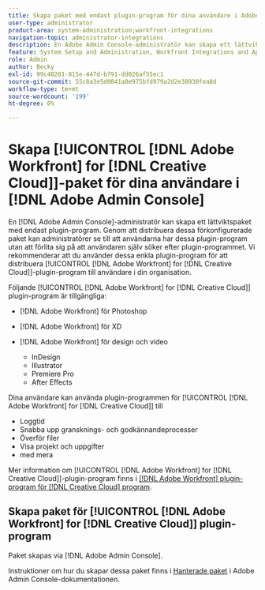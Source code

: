 ```yaml
---
title: Skapa paket med endast plugin-program för dina användare i Adobe Admin Console
user-type: administrator
product-area: system-administration;workfront-integrations
navigation-topic: administrator-integrations
description: En Adobe Admin Console-administratör kan skapa ett lättviktspaket med endast plugin-program. Genom att distribuera dessa förkonfigurerade paket kan administratörer se till att användarna har dessa plugin-program utan att förlita sig på att användaren själv söker efter plugin-programmet. Vi rekommenderar att du använder dessa enkla plugin-program för att distribuera Adobe Workfront for Creative Cloud till användare i din organisation.
feature: System Setup and Administration, Workfront Integrations and Apps
role: Admin
author: Becky
exl-id: 99c40201-815e-447d-b791-dd026af55ec1
source-git-commit: 55c8a3e5d0041a0e975bfd979a2d2e38930fea8d
workflow-type: tm+mt
source-wordcount: '199'
ht-degree: 0%

---
```


# Skapa [!UICONTROL [!DNL Adobe Workfront] for [!DNL Creative Cloud]]-paket för dina användare i [!DNL Adobe Admin Console]

En [!DNL Adobe Admin Console]-administratör kan skapa ett lättviktspaket med endast plugin-program. Genom att distribuera dessa förkonfigurerade paket kan administratörer se till att användarna har dessa plugin-program utan att förlita sig på att användaren själv söker efter plugin-programmet. Vi rekommenderar att du använder dessa enkla plugin-program för att distribuera [!UICONTROL [!DNL Adobe Workfront] for [!DNL Creative Cloud]]-plugin-program till användare i din organisation.

Följande [!UICONTROL [!DNL Adobe Workfront] for [!DNL Creative Cloud]] plugin-program är tillgängliga:

* [!DNL Adobe Workfront] för Photoshop
* [!DNL Adobe Workfront] för XD
* [!DNL Adobe Workfront] för design och video

   * InDesign
   * Illustrator
   * Premiere Pro
   * After Effects

Dina användare kan använda plugin-programmen för [!UICONTROL [!DNL Adobe Workfront] for [!DNL Creative Cloud]] till

* Loggtid
* Snabba upp gransknings- och godkännandeprocesser
* Överför filer
* Visa projekt och uppgifter
* med mera

Mer information om [!UICONTROL [!DNL Adobe Workfront] for [!DNL Creative Cloud]]-plugin-program finns i [[!DNL Adobe Workfront] plugin-program för [!DNL Creative Cloud] program](/help/quicksilver/workfront-integrations-and-apps/adobe-workfront-for-creative-cloud/wf-adobe-cc.md).

## Skapa paket för [!UICONTROL [!DNL Adobe Workfront] for [!DNL Creative Cloud]] plugin-program

Paket skapas via [!DNL Adobe Admin Console].

Instruktioner om hur du skapar dessa paket finns i [Hanterade paket](https://helpx.adobe.com/se/enterprise/using/create-nul-packages.html#managed-packages) i Adobe Admin Console-dokumentationen.

